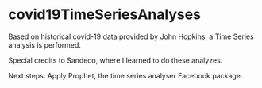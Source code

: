 # covid19TimeSeriesAnalyses
Based on historical covid-19 data provided by John Hopkins, a Time Series analysis is performed.  

Special credits to Sandeco, where I learned to do these analyzes.

Next steps: Apply Prophet, the time series analyser Facebook package.
